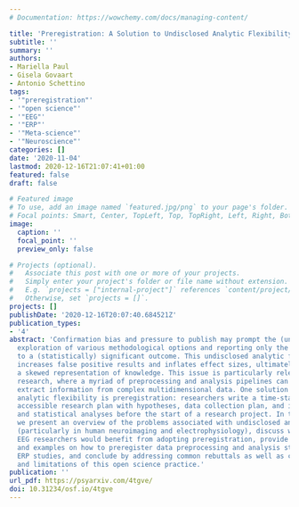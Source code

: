 ```yaml
---
# Documentation: https://wowchemy.com/docs/managing-content/

title: 'Preregistration: A Solution to Undisclosed Analytic Flexibility in ERP Research'
subtitle: ''
summary: ''
authors:
- Mariella Paul
- Gisela Govaart
- Antonio Schettino
tags:
- '"preregistration"'
- '"open science"'
- '"EEG"'
- '"ERP"'
- '"Meta-science"'
- '"Neuroscience"'
categories: []
date: '2020-11-04'
lastmod: 2020-12-16T21:07:41+01:00
featured: false
draft: false

# Featured image
# To use, add an image named `featured.jpg/png` to your page's folder.
# Focal points: Smart, Center, TopLeft, Top, TopRight, Left, Right, BottomLeft, Bottom, BottomRight.
image:
  caption: ''
  focal_point: ''
  preview_only: false

# Projects (optional).
#   Associate this post with one or more of your projects.
#   Simply enter your project's folder or file name without extension.
#   E.g. `projects = ["internal-project"]` references `content/project/deep-learning/index.md`.
#   Otherwise, set `projects = []`.
projects: []
publishDate: '2020-12-16T20:07:40.684521Z'
publication_types:
- '4'
abstract: 'Confirmation bias and pressure to publish may prompt the (unconscious)
  exploration of various methodological options and reporting only the ones that lead
  to a (statistically) significant outcome. This undisclosed analytic flexibility
  increases false positive results and inflates effect sizes, ultimately creating
  a skewed representation of knowledge. This issue is particularly relevant in EEG
  research, where a myriad of preprocessing and analysis pipelines can be used to
  extract information from complex multidimensional data. One solution to limit undisclosed
  analytic flexibility is preregistration: researchers write a time-stamped, publicly
  accessible research plan with hypotheses, data collection plan, and intended preprocessing
  and statistical analyses before the start of a research project. In this manuscript,
  we present an overview of the problems associated with undisclosed analytic flexibility
  (particularly in human neuroimaging and electrophysiology), discuss why and how
  EEG researchers would benefit from adopting preregistration, provide guidelines
  and examples on how to preregister data preprocessing and analysis steps in typical
  ERP studies, and conclude by addressing common rebuttals as well as clarifying possibilities
  and limitations of this open science practice.'
publication: ''
url_pdf: https://psyarxiv.com/4tgve/
doi: 10.31234/osf.io/4tgve
---
```

